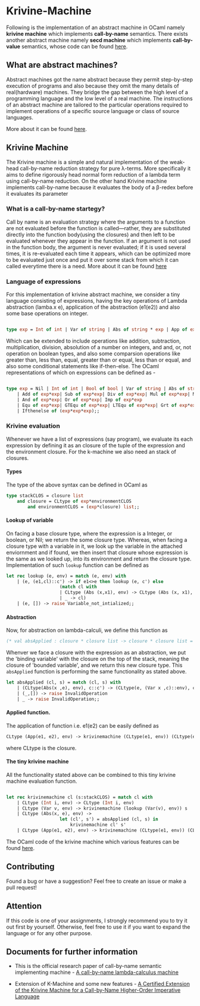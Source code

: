 # Krivine-Machine

Following is the implementation of an abstract machine in OCaml namely **krivine machine** which implements **call-by-name** semantics. There exists another abstract machine namely **secd machine** which implements **call-by-value** semantics, whose code can be found [here](https://github.com/techcentaur/Krivine-Machine/blob/master/SECD.ml).


## What are abstract machines?

Abstract machines got the name abstract because they permit step-by-step execution of programs and also because they omit the many details of real(hardware) machines. They bridge the gap between the high level of a programming language and the low level of a real machine. The instructions of an abstract machine are tailored to the particular operations required to implement operations of a specific source language or class of source languages.

More about it can be found [here](https://www.sciencedirect.com/science/article/pii/S0167739X99000886).

## Krivine Machine

The Krivine machine is a simple and natural implementation of the weak-head call-by-name reduction strategy for pure λ-terms. More specifically it aims to define rigorously head normal form reduction of a lambda term using call-by-name reduction. On the other hand Krivine machine implements call-by-name because it evaluates the body of a β-redex before it evaluates its parameter

### What is a call-by-name startegy?

Call by name is an evaluation strategy where the arguments to a function are not evaluated before the function is called—rather, they are substituted directly into the function body(using the closures) and then left to be evaluated whenever they appear in the function. If an argument is not used in the function body, the argument is never evaluated; if it is used several times, it is re-evaluated each time it appears, which can be optimized more to be evaluated just once and put it over some stack from which it can called everytime there is a need.
More about it can be found [here](https://en.wikipedia.org/wiki/Evaluation_strategy#Call_by_name)


### Language of expressions

For this implementation of krivine abstract machine, we consider a tiny language consisting of expressions, having the key operations of Lambda abstraction (lamba.x e), application of the abstraction (e1(e2)) and also some base operations on integer.
```ocaml

type exp = Int of int | Var of string | Abs of string * exp | App of exp * exp;;

```

Which can be extended to include operations like addition, subtraction, multiplication, division, absolution of a number on integers, and and, or, not operation on boolean types, and also some comparsion operations like greater than, less than, equal, greater than or equal, less than or equal, and also some conditional statements like if-then-else. The OCaml representations of which on expressions can be defined as - 
```ocaml

type exp = Nil | Int of int | Bool of bool | Var of string | Abs of string * exp | App of exp * exp | Absolute of exp| Not of exp
	| Add of exp*exp| Sub of exp*exp| Div of exp*exp| Mul of exp*exp| Mod of exp*exp| Exp of exp*exp
	| And of exp*exp| Or of exp*exp| Imp of exp*exp
	| Equ of exp*exp| GTEqu of exp*exp| LTEqu of exp*exp| Grt of exp*exp| Lst of exp*exp
	| Ifthenelse of (exp*exp*exp);;

```

### Krivine evaluation

Whenever we have a list of expressions (say program), we evaluate its each expression by defining it as an closure of the tuple of the expression and the environment closure. For the k-machine we also need an stack of closures.

#### Types 

The type of the above syntax can be defined in OCaml as 

```ocaml
type stackCLOS = closure list
	and closure = CLtype of exp*environmentCLOS
		and environmentCLOS = (exp*closure) list;;
```
#### Lookup of variable

On facing a base closure type, where the expression is a Integer, or boolean, or Nil; we return the some closure type. Whereas, when facing a closure type with a variable in it, we look up the variable in the attached enviornment and if found, we then insert that closure whose expression is the same as we looked up, into its environment and return the closure type. Implementation of such `lookup` function can be defined as

```ocaml
let rec lookup (e, env) = match (e, env) with
	| (e, (e1,cl)::c') -> if e1<>e then lookup (e, c') else
					(match cl with
					| CLtype (Abs (x,x1), env) -> CLtype (Abs (x, x1), (e1,cl)::env)
					| _ -> cl)
	| (e, []) -> raise Variable_not_intialized;;

```

#### Abstraction

Now, for abstraction on lambda-calculi, we define this function as 

```ocaml
(* val absApplied : closure * closure list -> closure * closure list = <fun> *)
```

Whenver we face a closure with the expression as an abstraction, we put the 'binding variable' with the closure on the top of the stack, meaning the closure of 'bounded variable', and we return this new closure type. This `absApplied` function is performing the same functionality as stated above.

```ocaml
let absApplied (cl, s) = match (cl, s) with
	| (CLtype(Abs(x ,e), env), c::c') -> (CLtype(e, (Var x ,c)::env), c')
	| (_,[]) -> raise InvalidOperation
	| _ -> raise InvalidOperation;;
```

#### Applied function.

The application of function i.e. e1(e2) can be easily defined as 
```ocaml
CLtype (App(e1, e2), env) -> krivinemachine (CLtype(e1, env)) (CLtype(e2, env)::s)
```
where CLtype is the closure.

#### The tiny krivine machine

All the functionality stated above can be combined to this tiny krivine machine evaluation function.

```ocaml

let rec krivinemachine cl (s:stackCLOS) = match cl with
	| CLtype (Int i, env) -> CLtype (Int i, env)
	| CLtype (Var v, env) -> krivinemachine (lookup (Var(v), env)) s
	| CLtype (Abs(x, e), env) -> 
					let (cl', s') = absApplied (cl, s) in
						krivinemachine cl' s'
	| CLtype (App(e1, e2), env) -> krivinemachine (CLtype(e1, env)) (CLtype(e2, env)::s)

```

The OCaml code of the krivine machine which various features can be found [here](https://github.com/techcentaur/Krivine-Machine/blob/master/krivine.ml).

## Contributing
Found a bug or have a suggestion? Feel free to create an issue or make a pull request!

## Attention
If this code is one of your assignments, I strongly recommend you to try it out first by yourself. Otherwise, feel free to use it if you want to expand the language or for any other purpose.
 

## Documents for further information

- This is the official research paper of call-by-name semantic implementing machine - [A call-by-name lambda-calculus machine](https://www.irif.fr/~krivine/articles/lazymach.pdf)

- Extension of K-Machine and some new features - [A Certified Extension of the Krivine Machine for a
Call-by-Name Higher-Order Imperative Language](http://drops.dagstuhl.de/opus/volltexte/2014/4634/pdf/13.pdf)
